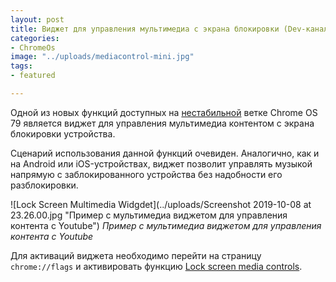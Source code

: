```yaml
---
layout: post
title: Виджет для управления мультимедиа с экрана блокировки (Dev-канал)
categories:
- ChromeOs
image: "../uploads/mediacontrol-mini.jpg"
tags:
- featured

---
```

Одной из новых функций доступных на [нестабильной](https://pro-chromeos.ru/perehod-na-dev-kanal/) ветке Chrome OS 79 является виджет для управления мультимедиа контентом с экрана блокировки устройства.

Сценарий использования данной функций очевиден. Аналогично, как и на Android или iOS-устройствах, виджет позволит управлять музыкой напрямую с заблокированного устройства без надобности его разблокировки.

![Lock Screen Multimedia Widgdet](../uploads/Screenshot 2019-10-08 at 23.26.00.jpg "Пример с мультимедиа виджетом для управления контента с Youtube")
*Пример с мультимедиа виджетом для управления контента с Youtube*

Для активаций виджета необходимо перейти на страницу `chrome://flags` и активировать функцию [Lock screen media controls](chrome://flags/#lock-screen-media-controls).
